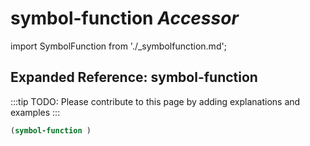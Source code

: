 # **symbol-function** *Accessor*

import SymbolFunction from './_symbolfunction.md';

<SymbolFunction />

## Expanded Reference: symbol-function

:::tip
TODO: Please contribute to this page by adding explanations and examples
:::

```lisp
(symbol-function )
```
